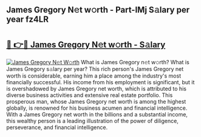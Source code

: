 ## James Gregory N𝚎t w𝚘rth - Part-IMj S𝚊lary per year fz4LR

# <h2><a href="http://gc1xoif.nevu.top/?p=James+Gregory">🔗 👉🔴 James Gregory N𝚎t w𝚘rth - S𝚊lary</a></h2>

[![James Gregory N𝚎t W𝚘rth](https://i.imgur.com/Oavwk0R.jpeg)](http://gc1xoif.nevu.top/?p=James+Gregory)
What is James Gregory n𝚎t w𝚘rth? What is James Gregory s𝚊lary per year?
This rich person's James Gregory net worth is considerable, earning him a place among the industry's most financially successful. His income from his employment is significant, but it is overshadowed by James Gregory net worth, which is attributed to his diverse business activities and extensive real estate portfolio. This prosperous man, whose James Gregory net worth is among the highest globally, is renowned for his business acumen and financial intelligence. With a James Gregory net worth in the billions and a substantial income, this wealthy person is a leading illustration of the power of diligence, perseverance, and financial intelligence.
